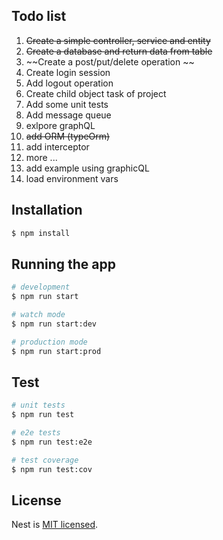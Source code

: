 ## Todo list 

1. ~~Create a simple controller, service and entity~~
2. ~~Create a database and return data from table~~ 
3. ~~Create a post/put/delete operation ~~
4. Create login session
5. Add logout operation
6. Create child object task of project 
7. Add some unit tests 
8. Add message queue
9. exlpore graphQL
10. ~~add ORM (typeOrm)~~  
11. add interceptor 
12. more ... 
13. add example using graphicQL 
14. load environment vars 


## Installation

```bash
$ npm install
```

## Running the app

```bash
# development
$ npm run start

# watch mode
$ npm run start:dev

# production mode
$ npm run start:prod
```

## Test

```bash
# unit tests
$ npm run test

# e2e tests
$ npm run test:e2e

# test coverage
$ npm run test:cov
```
## License

Nest is [MIT licensed](LICENSE).
